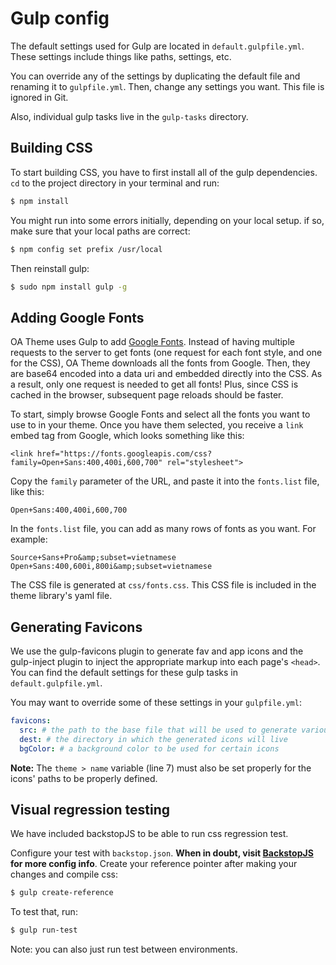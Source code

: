 # Gulp config

The default settings used for Gulp are located in `default.gulpfile.yml`. These settings include things like paths, 
settings, etc.

You can override any of the settings by duplicating the default file and renaming it to `gulpfile.yml`. Then, change 
any settings you want. This file is ignored in Git.

Also, individual gulp tasks live in the `gulp-tasks` directory.

## Building CSS

To start building CSS, you have to first install all of the gulp dependencies. `cd` to the project directory in your 
terminal and run:
```sh
$ npm install
```

You might run into some errors initially, depending on your local setup. if so, make sure that your local paths are 
correct:
```sh
$ npm config set prefix /usr/local
```

Then reinstall gulp:
```sh
$ sudo npm install gulp -g
```

## Adding Google Fonts

OA Theme uses Gulp to add [Google Fonts](https://fonts.google.com/). Instead of having multiple requests to the server 
to get fonts (one request for each font style, and one for the CSS), OA Theme downloads all the fonts from Google. 
Then, they are base64 encoded into a data uri and embedded directly into the CSS. As a result, only one request is 
needed to get all fonts! Plus, since CSS is cached in the browser, subsequent page reloads should be faster.
 
To start, simply browse Google Fonts and select all the fonts you want to use to in your theme. Once you have them 
selected, you receive a `link` embed tag from Google, which looks something like this:

`<link href="https://fonts.googleapis.com/css?family=Open+Sans:400,400i,600,700" rel="stylesheet">`

Copy the `family` parameter of the URL, and paste it into the `fonts.list` file, like this:

`Open+Sans:400,400i,600,700`

In the `fonts.list` file, you can add as many rows of fonts as you want. For example:

```
Source+Sans+Pro&amp;subset=vietnamese
Open+Sans:400,600i,800i&amp;subset=vietnamese
```

The CSS file is generated at `css/fonts.css`. This CSS file is included in the theme library's yaml file.

## Generating Favicons

We use the gulp-favicons plugin to generate fav and app icons and the gulp-inject plugin to inject the appropriate 
markup into each page's `<head>`. You can find the default settings for these gulp tasks in `default.gulpfile.yml`.

You may want to override some of these settings in your `gulpfile.yml`:

```yaml
favicons:
  src: # the path to the base file that will be used to generate various fav and app icons
  dest: # the directory in which the generated icons will live
  bgColor: # a background color to be used for certain icons
```

**Note:** The `theme > name` variable (line 7) must also be set properly for the icons' paths to be properly defined.

## Visual regression testing

We have included backstopJS to be able to run css regression test.

Configure your test with `backstop.json`. **When in doubt, visit [BackstopJS](https://github.com/garris/BackstopJS) for 
more config info**.
Create your reference pointer after making your changes and compile css:
```sh
$ gulp create-reference
```
To test that, run:
```sh
$ gulp run-test
```
Note: you can also just run test between environments.
